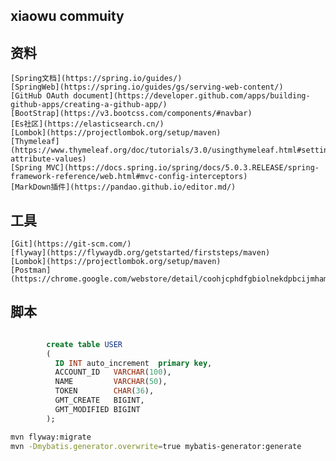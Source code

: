 ## xiaowu commuity

## 资料
    [Spring文档](https://spring.io/guides/)
    [SpringWeb](https://spring.io/guides/gs/serving-web-content/)
    [GitHub OAuth document](https://developer.github.com/apps/building-github-apps/creating-a-github-app/)
    [BootStrap](https://v3.bootcss.com/components/#navbar)
    [Es社区](https://elasticsearch.cn/)
    [Lombok](https://projectlombok.org/setup/maven)
    [Thymeleaf](https://www.thymeleaf.org/doc/tutorials/3.0/usingthymeleaf.html#setting-attribute-values)
    [Spring MVC](https://docs.spring.io/spring/docs/5.0.3.RELEASE/spring-framework-reference/web.html#mvc-config-interceptors)
    [MarkDown插件](https://pandao.github.io/editor.md/)
## 工具
    [Git](https://git-scm.com/)
    [flyway](https://flywaydb.org/getstarted/firststeps/maven)
    [Lombok](https://projectlombok.org/setup/maven)
    [Postman](https://chrome.google.com/webstore/detail/coohjcphdfgbiolnekdpbcijmhambjff)
## 脚本
```sql

        create table USER
        (
          ID INT auto_increment  primary key,
          ACCOUNT_ID   VARCHAR(100),
          NAME         VARCHAR(50),
          TOKEN        CHAR(36),
          GMT_CREATE   BIGINT,
          GMT_MODIFIED BIGINT
        );
```
```bash
mvn flyway:migrate
mvn -Dmybatis.generator.overwrite=true mybatis-generator:generate
```